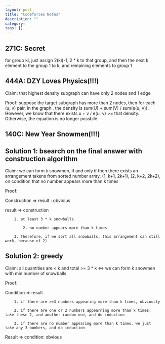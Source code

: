 ```yaml
---
layout: post
title: "Codeforces Notes"
description: ""
category: 
tags: []
---
```


271C: Secret
---------
for group ki, just assign 2(ki)-1, 2 * k to that group, and then the next k element to the group 1 to k, and remaining elements to group 1


444A: DZY Loves Physics(!!!)
----------
Claim: that highest density subgraph can have only 2 nodes and 1 edge

Proof:  suppose the target subgraph has more than 2 nodes, then for each (u, v) pair, in the graph , the density is sum(U) + sum(V) / sum(e(u, v)). However, we know that there exists u + v / e(u, v) >= that density. Otherwise, the equation is no longer possbile 


140C: New Year Snowmen(!!!)
-----------

Solution 1: bsearch on the final answer with construction algorithm
------------
Claim: we can form k snowmen, if and only if then there exists an arrangement takens from sorted number array, (1, k+1, 2k+1), (2, k+2, 2k+2), on condition that no number appears more than k times

Proof: 

Construction => result : obvioius

result => construction
```
	1. at least 3 * k snowballs. 

        2. no number appears more than k times

	3. Therefore, if we sort all snowballs, this arrangement can still work, because of 2) 
```

Solution 2: greedy
------------

Claim: all quantities are < k and total >= 3 * k <=> we can form k snowmen with min number of snowballs

Proof: 

Condition => result

```
	1. if there are >=3 numbers appearing more than k times, obviously

	2. if there are one or 2 numbers appearning more than k times, take these 2, and another random one, and do induction

	3. if there are no number appearing more than k times, we just take any 3 numbers, and do induction

```

Result => condition: obvious
